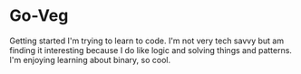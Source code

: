 # Go-Veg
Getting started 
I'm trying to learn to code.  I'm not very tech savvy but am finding it interesting because I do like logic and solving things and patterns. I'm enjoying learning about binary, so cool.  

